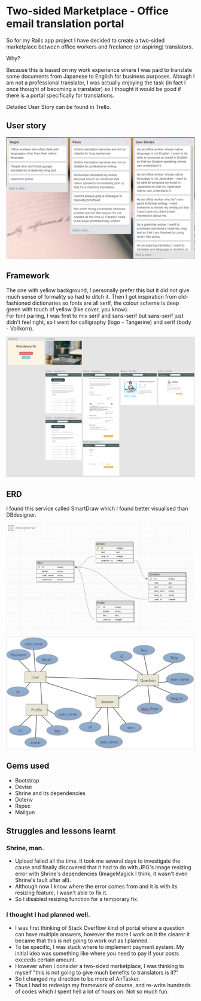 # Two-sided Marketplace - Office email translation portal

So for my Rails app project I have decided to create a two-sided marketplace between office workers and freelance (or aspiring) translators.

Why?

Because this is based on my work experience where I was paid to translate some documents from Japanese to English for business purposes. 
Altough I am not a professional translator, I was actually enjoying the task (in fact I once thought of becoming a translator) so I thought it would be good if there is a portal specifically for translations.

Detailed User Story can be found in Trello. 

## User story

[![Trello link](https://github.com/okichan/wordsworth/blob/master/app/assets/images/userstory.PNG)](https://trello.com/b/taAJv1hw)

## Framework
The one with yellow background, I personally prefer this but it did not give much sense of formality so had to ditch it.
Then I got inspiration from old-fashioned dictionaries so fonts are all serif, the colour scheme is deep green with touch of yellow (like cover, you know).  
For font pairing, I was first to mix serif and sans-serif but sans-serif just didn't feel right, so I went for calligraphy (logo - Tangerine) and serif (body - Vollkorn).

[![Figma link](https://github.com/okichan/wordsworth/blob/master/app/assets/images/figma.PNG "Figma")](https://www.figma.com/file/DOENyU8PeCqCaMp0RDLROemX/Wordsworth)


## ERD

I found this service called SmartDraw which I found better visualised than DBdesigner.

![DBdesigner](app/assets/images/erd.png "DBdesigner")
![SmartDraw](https://github.com/okichan/wordsworth/blob/master/app/assets/images/erd2.PNG "SmartDraw")

## Gems used
- Bootstrap
- Devise
- Shrine and its dependencies
- Dotenv
- Rspec
- Mailgun

## Struggles and lessons learnt
### Shrine, man. 
- Upload failed all the time. It took me several days to investigate the cause and finally discovered that it had to do with JPG's image resizing error with Shrine's dependencies (ImageMagick I think, it wasn't even Shrine's fault after all).
- Although now I know where the error comes from and it is with its resizing feature, I wasn't able to fix it.
- So I disabled resizing function for a temporary fix.

### I thought I had planned well.
- I was first thinking of Stack Overflow kind of portal where a question can have multiple answers, however the more I work on it the clearer it became that this is not going to work out as I planned.
- To be specific, I was stuck where to implement payment system. My initial idea was something like where you need to pay if your posts exceeds certain amount.  
- However when I consider a two-sided marketplace, I was thinking to myself "this is not going to give much benefits to translators is it?" 
- So I changed my direction to be more of AirTasker.
- Thus I had to redesign my framework of course, and re-write hundreds of codes which I spent hell a lot of hours on. Not so much fun.